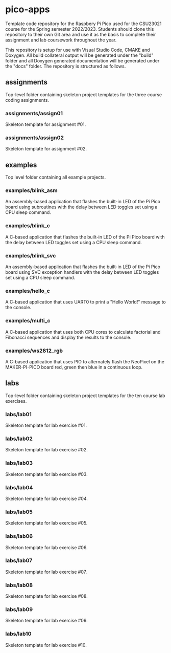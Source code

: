# pico-apps

Template code repository for the Raspbery Pi Pico used for the CSU23021 course for the Spring semester 2022/2023. Students should clone this repository to their own Git area and use it as the basis to complete their assignment and lab coursework throughout the year.

This repository is setup for use with Visual Studio Code, CMAKE and Doxygen. All build collateral output will be generated under the "build" folder and all Doxygen generated documentation will be generated under the "docs" folder. The repository is structured as follows.

## assignments

Top-level folder containing skeleton project templates for the three course coding assignments.

### assignments/assign01

Skeleton template for assignment #01.

### assignments/assign02

Skeleton template for assignment #02.

## examples

Top level folder containing all example projects.

### examples/blink_asm

An assembly-based application that flashes the built-in LED of the Pi Pico board using subroutines with the delay between LED toggles set using a CPU sleep command.

### examples/blink_c

A C-based application that flashes the built-in LED of the Pi Pico board with the delay between LED toggles set using a CPU sleep command.

### examples/blink_svc

An assembly-based application that flashes the built-in LED of the Pi Pico board using SVC exception handlers with the delay between LED toggles set using a CPU sleep command.

### examples/hello_c

A C-based application that uses UART0 to print a "Hello World!" message to the console.

### examples/multi_c

A C-based application that uses both CPU cores to calculate factorial and Fibonacci sequences and display the results to the console.

### examples/ws2812_rgb

A C-based application that uses PIO to alternately flash the NeoPixel on the MAKER-PI-PICO board red, green then blue in a continuous loop.

## labs

Top-level folder containing skeleton project templates for the ten course lab exercises.

### labs/lab01

Skeleton template for lab exercise #01.

### labs/lab02

Skeleton template for lab exercise #02.

### labs/lab03

Skeleton template for lab exercise #03.

### labs/lab04

Skeleton template for lab exercise #04.

### labs/lab05

Skeleton template for lab exercise #05.

### labs/lab06

Skeleton template for lab exercise #06.

### labs/lab07

Skeleton template for lab exercise #07.

### labs/lab08

Skeleton template for lab exercise #08.

### labs/lab09

Skeleton template for lab exercise #09.

### labs/lab10

Skeleton template for lab exercise #10.
